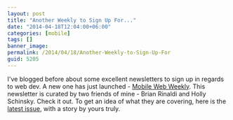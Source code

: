 ```yaml
---
layout: post
title: "Another Weekly to Sign Up For..."
date: "2014-04-18T12:04:00+06:00"
categories: [mobile]
tags: []
banner_image: 
permalink: /2014/04/18/Another-Weekly-to-Sign-Up-For
guid: 5205
---
```


<p>I've blogged before about some excellent newsletters to sign up in regards to web dev. A new one has just launched - <a href="http://mobilewebweekly.co/">Mobile Web Weekly</a>. This newsletter is curated by two friends of mine - Brian Rinaldi and Holly Schinsky. Check it out. To get an idea of what they are covering, here is the <a href="http://mobilewebweekly.co/issues/2">latest issue</a>, with a story by yours truly.</p>
